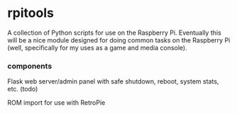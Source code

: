 # rpitools


A collection of Python scripts for use on the Raspberry Pi.  Eventually this will be a nice module designed for doing common
tasks on the Raspberry Pi (well, specifically for my uses as a game and media console).

### components

Flask web server/admin panel with safe shutdown, reboot, system stats, etc. (todo)

ROM import for use with RetroPie


    
